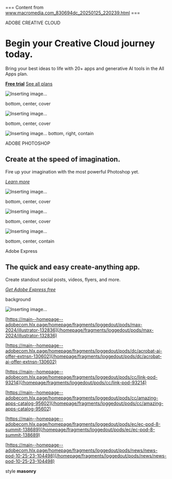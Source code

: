 === Content from www.macromedia.com_830694dc_20250125_220239.html ===


ADOBE CREATIVE CLOUD

# Begin your Creative Cloud journey today.

Bring your best ideas to life with 20+ apps and generative AI tools in the All Apps plan.

**[Free trial](/homepage/fragments/loggedout/iframe-modals/mini-plans-web-cta-creative-cloud-card#mini-plans-web-cta-creative-cloud-card)** [See all plans](https://www.adobe.com/creativecloud/plans.html)

![Inserting image...](./media_1e7163a56b87f7b80079e8e9b720278c4538938e6.png?width=750&format=png&optimize=medium)

bottom, center, cover

![Inserting image...](./media_150400adac1280e5e2d853338d0e145ab298b801d.png?width=750&format=png&optimize=medium)

bottom, center, cover

![Inserting image...](./media_11937273a9a6b21fd59f1e51ff882b8b2f613b136.png?width=750&format=png&optimize=medium)
bottom, right, contain

ADOBE PHOTOSHOP

## Create at the speed of imagination.

Fire up your imagination with the most powerful Photoshop yet.

*[Learn more](https://www.adobe.com/products/photoshop.html)*

![Inserting image...](./media_1718711cb656e20d82f09328cb109982975a70c6d.png?width=750&format=png&optimize=medium)

bottom, center, cover

![Inserting image...](./media_1d3c97036d63c5e01a4abb801a4c9b989de6215c5.png?width=750&format=png&optimize=medium)

bottom, center, cover

![Inserting image...](./media_152f0c31fac9a61544966750759ada58a86d03df2.png?width=750&format=png&optimize=medium)

bottom, center, contain

Adobe Express

## The quick and easy create-anything app.

Create standout social posts, videos, flyers, and more.

*[Get Adobe Express free](https://www.adobe.com/express/?promoid=DZTGZSWP&mv=other)*

background

![Inserting image...](./media_148f2a129210332a5c2de11f946d81cde4a2d5d38.png?width=750&format=png&optimize=medium)

[https://main--homepage--adobecom.hlx.page/homepage/fragments/loggedout/pods/max-2024/illustrator-132836](/homepage/fragments/loggedout/pods/max-2024/illustrator-132836)

[https://main--homepage--adobecom.hlx.page/homepage/fragments/loggedout/pods/dc/acrobat-ai-offer-extnsn-130602](/homepage/fragments/loggedout/pods/dc/acrobat-ai-offer-extnsn-130602)

[https://main--homepage--adobecom.hlx.page/homepage/fragments/loggedout/pods/cc/link-pod-93214](/homepage/fragments/loggedout/pods/cc/link-pod-93214)

[https://main--homepage--adobecom.hlx.page/homepage/fragments/loggedout/pods/cc/amazing-apps-catalog-95602](/homepage/fragments/loggedout/pods/cc/amazing-apps-catalog-95602)

[https://main--homepage--adobecom.hlx.page/homepage/fragments/loggedout/pods/ec/ec-pod-8-summit-138689](/homepage/fragments/loggedout/pods/ec/ec-pod-8-summit-138689)

[https://main--homepage--adobecom.hlx.page/homepage/fragments/loggedout/pods/news/news-pod-10-25-23-104498](/homepage/fragments/loggedout/pods/news/news-pod-10-25-23-104498)

style
**masonry**



